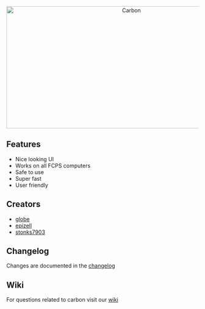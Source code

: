 <div align="center">

<img src="https://socialify.git.ci/ImPosh/Carbon/image?description=1&descriptionEditable=Carbon%20is%20an%20unblocking%20software%20for%20windows%20users%20who%20are%20impacted%20by%20Lightspeed%20systems.&font=Inter&forks=1&issues=1&language=1&logo=https%3A%2F%2Fgithub.com%2FImPosh%2FCarbon%2Fblob%2Fmain%2FMain%2FCarbonLogo-fotor-bg-remover-20230523122211.png%3Fraw%3Dtrue&name=1&owner=1&pattern=Solid&pulls=1&stargazers=1&theme=Dark" alt="Carbon" width="640" height="320" />
 
</div>

## Features

- Nice looking UI
- Works on all FCPS computers
- Safe to use
- Super fast
- User friendly

## Creators

- [globe](https://github.com/GlobeTheDev)
- [epizell](https://github.com/Epizell)
- [stonks7903](https://github.com/stonks7903)

## Changelog

Changes are documented in the [changelog](./Changelog.md)

## Wiki

For questions related to carbon visit our [wiki](https://github.com/ImPosh/Carbon/wiki)
